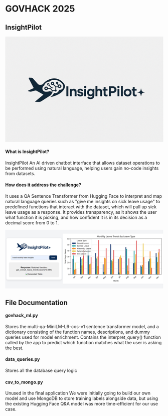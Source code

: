 # **GOVHACK 2025**

## InsightPilot

![Alt Text](static/raw.png)

#### What is InsightPilot?
InsightPilot An AI driven chatbot interface that allows dataset operations to be performed using natural language, helping users gain no-code insights from datasets.

#### How does it address the challenge?
It uses a QA Sentence Transformer from Hugging Face to interpret and map natural language queries such as "give me insights on sick leave usage" to predefined functions that interact with the dataset, which will pull up sick leave usage as a response. It provides transparency, as it shows the user what function it is picking, and how confident it is in its decision as a decimal score from 0 to 1.

![Sample query of a graph displaying monthly leave data](leave_data/sample_query_ss.png)

## File Documentation

#### govhack_ml.py
Stores the multi-qa-MiniLM-L6-cos-v1 sentence transformer model, and a dictionary consisting of the function names, descriptions, and dummy queries used for model enrichment.
Contains the interpret_query() function called by the app to predict which function matches what the user is asking the best.

#### data_queries.py
Stores all the database query logic

#### csv_to_mongo.py
Unused in the final application
We were initially going to build our own model and use MongoDB to store training labels alongside data, but using the existing Hugging Face Q&A model was more time-efficient for our use case.
